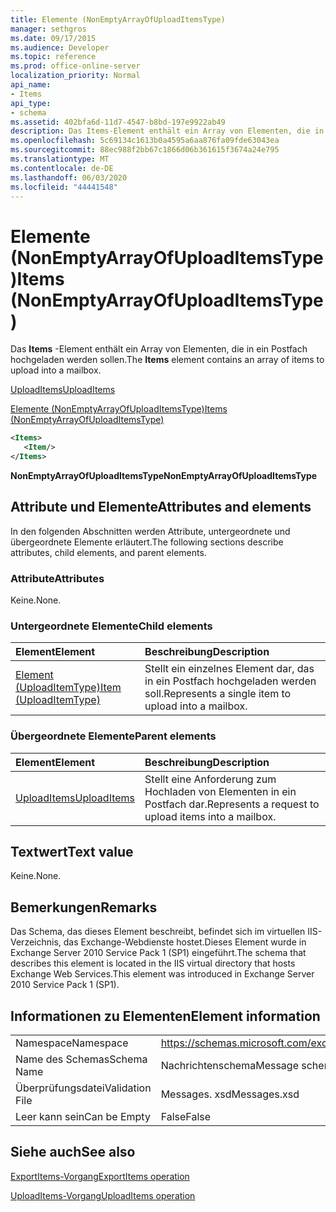 ```yaml
---
title: Elemente (NonEmptyArrayOfUploadItemsType)
manager: sethgros
ms.date: 09/17/2015
ms.audience: Developer
ms.topic: reference
ms.prod: office-online-server
localization_priority: Normal
api_name:
- Items
api_type:
- schema
ms.assetid: 402bfa6d-11d7-4547-b8bd-197e9922ab49
description: Das Items-Element enthält ein Array von Elementen, die in ein Postfach hochgeladen werden sollen.
ms.openlocfilehash: 5c69134c1613b0a4595a6aa876fa09fde63043ea
ms.sourcegitcommit: 88ec988f2bb67c1866d06b361615f3674a24e795
ms.translationtype: MT
ms.contentlocale: de-DE
ms.lasthandoff: 06/03/2020
ms.locfileid: "44441548"
---
```

# <a name="items-nonemptyarrayofuploaditemstype"></a><span data-ttu-id="e82af-103">Elemente (NonEmptyArrayOfUploadItemsType)</span><span class="sxs-lookup"><span data-stu-id="e82af-103">Items (NonEmptyArrayOfUploadItemsType)</span></span>

<span data-ttu-id="e82af-104">Das **Items** -Element enthält ein Array von Elementen, die in ein Postfach hochgeladen werden sollen.</span><span class="sxs-lookup"><span data-stu-id="e82af-104">The **Items** element contains an array of items to upload into a mailbox.</span></span> 
  
[<span data-ttu-id="e82af-105">UploadItems</span><span class="sxs-lookup"><span data-stu-id="e82af-105">UploadItems</span></span>](uploaditems.md)
  
[<span data-ttu-id="e82af-106">Elemente (NonEmptyArrayOfUploadItemsType)</span><span class="sxs-lookup"><span data-stu-id="e82af-106">Items (NonEmptyArrayOfUploadItemsType)</span></span>](items-nonemptyarrayofuploaditemstype.md)
  
```XML
<Items>
   <Item/>
</Items>
```

 <span data-ttu-id="e82af-107">**NonEmptyArrayOfUploadItemsType**</span><span class="sxs-lookup"><span data-stu-id="e82af-107">**NonEmptyArrayOfUploadItemsType**</span></span>
## <a name="attributes-and-elements"></a><span data-ttu-id="e82af-108">Attribute und Elemente</span><span class="sxs-lookup"><span data-stu-id="e82af-108">Attributes and elements</span></span>

<span data-ttu-id="e82af-109">In den folgenden Abschnitten werden Attribute, untergeordnete und übergeordnete Elemente erläutert.</span><span class="sxs-lookup"><span data-stu-id="e82af-109">The following sections describe attributes, child elements, and parent elements.</span></span>
  
### <a name="attributes"></a><span data-ttu-id="e82af-110">Attribute</span><span class="sxs-lookup"><span data-stu-id="e82af-110">Attributes</span></span>

<span data-ttu-id="e82af-111">Keine.</span><span class="sxs-lookup"><span data-stu-id="e82af-111">None.</span></span>
  
### <a name="child-elements"></a><span data-ttu-id="e82af-112">Untergeordnete Elemente</span><span class="sxs-lookup"><span data-stu-id="e82af-112">Child elements</span></span>

|<span data-ttu-id="e82af-113">**Element**</span><span class="sxs-lookup"><span data-stu-id="e82af-113">**Element**</span></span>|<span data-ttu-id="e82af-114">**Beschreibung**</span><span class="sxs-lookup"><span data-stu-id="e82af-114">**Description**</span></span>|
|:-----|:-----|
|[<span data-ttu-id="e82af-115">Element (UploadItemType)</span><span class="sxs-lookup"><span data-stu-id="e82af-115">Item (UploadItemType)</span></span>](item-uploaditemtype.md) <br/> |<span data-ttu-id="e82af-116">Stellt ein einzelnes Element dar, das in ein Postfach hochgeladen werden soll.</span><span class="sxs-lookup"><span data-stu-id="e82af-116">Represents a single item to upload into a mailbox.</span></span>  <br/> |
   
### <a name="parent-elements"></a><span data-ttu-id="e82af-117">Übergeordnete Elemente</span><span class="sxs-lookup"><span data-stu-id="e82af-117">Parent elements</span></span>

|<span data-ttu-id="e82af-118">**Element**</span><span class="sxs-lookup"><span data-stu-id="e82af-118">**Element**</span></span>|<span data-ttu-id="e82af-119">**Beschreibung**</span><span class="sxs-lookup"><span data-stu-id="e82af-119">**Description**</span></span>|
|:-----|:-----|
|[<span data-ttu-id="e82af-120">UploadItems</span><span class="sxs-lookup"><span data-stu-id="e82af-120">UploadItems</span></span>](uploaditems.md) <br/> |<span data-ttu-id="e82af-121">Stellt eine Anforderung zum Hochladen von Elementen in ein Postfach dar.</span><span class="sxs-lookup"><span data-stu-id="e82af-121">Represents a request to upload items into a mailbox.</span></span>  <br/> |
   
## <a name="text-value"></a><span data-ttu-id="e82af-122">Textwert</span><span class="sxs-lookup"><span data-stu-id="e82af-122">Text value</span></span>

<span data-ttu-id="e82af-123">Keine.</span><span class="sxs-lookup"><span data-stu-id="e82af-123">None.</span></span>
  
## <a name="remarks"></a><span data-ttu-id="e82af-124">Bemerkungen</span><span class="sxs-lookup"><span data-stu-id="e82af-124">Remarks</span></span>

<span data-ttu-id="e82af-125">Das Schema, das dieses Element beschreibt, befindet sich im virtuellen IIS-Verzeichnis, das Exchange-Webdienste hostet.Dieses Element wurde in Exchange Server 2010 Service Pack 1 (SP1) eingeführt.</span><span class="sxs-lookup"><span data-stu-id="e82af-125">The schema that describes this element is located in the IIS virtual directory that hosts Exchange Web Services.This element was introduced in Exchange Server 2010 Service Pack 1 (SP1).</span></span>
  
## <a name="element-information"></a><span data-ttu-id="e82af-126">Informationen zu Elementen</span><span class="sxs-lookup"><span data-stu-id="e82af-126">Element information</span></span>

|||
|:-----|:-----|
|<span data-ttu-id="e82af-127">Namespace</span><span class="sxs-lookup"><span data-stu-id="e82af-127">Namespace</span></span>  <br/> |https://schemas.microsoft.com/exchange/services/2006/messages  <br/> |
|<span data-ttu-id="e82af-128">Name des Schemas</span><span class="sxs-lookup"><span data-stu-id="e82af-128">Schema Name</span></span>  <br/> |<span data-ttu-id="e82af-129">Nachrichtenschema</span><span class="sxs-lookup"><span data-stu-id="e82af-129">Message schema</span></span>  <br/> |
|<span data-ttu-id="e82af-130">Überprüfungsdatei</span><span class="sxs-lookup"><span data-stu-id="e82af-130">Validation File</span></span>  <br/> |<span data-ttu-id="e82af-131">Messages. xsd</span><span class="sxs-lookup"><span data-stu-id="e82af-131">Messages.xsd</span></span>  <br/> |
|<span data-ttu-id="e82af-132">Leer kann sein</span><span class="sxs-lookup"><span data-stu-id="e82af-132">Can be Empty</span></span>  <br/> |<span data-ttu-id="e82af-133">False</span><span class="sxs-lookup"><span data-stu-id="e82af-133">False</span></span>  <br/> |
   
## <a name="see-also"></a><span data-ttu-id="e82af-134">Siehe auch</span><span class="sxs-lookup"><span data-stu-id="e82af-134">See also</span></span>



[<span data-ttu-id="e82af-135">ExportItems-Vorgang</span><span class="sxs-lookup"><span data-stu-id="e82af-135">ExportItems operation</span></span>](exportitems-operation.md)
  
[<span data-ttu-id="e82af-136">UploadItems-Vorgang</span><span class="sxs-lookup"><span data-stu-id="e82af-136">UploadItems operation</span></span>](uploaditems-operation.md)

